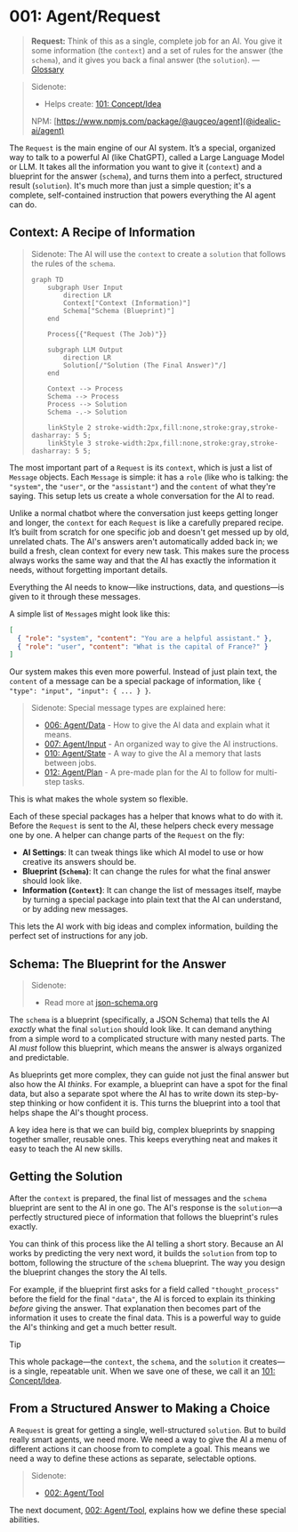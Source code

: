 # 001: Agent/Request

> **Request:** Think of this as a single, complete job for an AI. You give it some information (the `context`) and a set of rules for the answer (the `schema`), and it gives you back a final answer (the `solution`). — [Glossary](./000_glossary.md)

> Sidenote:
> - Helps create: [101: Concept/Idea](./101_concept_idea.md)
>
> NPM: [https://www.npmjs.com/package/@augceo/agent](@idealic-ai/agent)

The `Request` is the main engine of our AI system. It’s a special, organized way to talk to a powerful AI (like ChatGPT), called a Large Language Model or LLM. It takes all the information you want to give it (`context`) and a blueprint for the answer (`schema`), and turns them into a perfect, structured result (`solution`). It's much more than just a simple question; it's a complete, self-contained instruction that powers everything the AI agent can do.

## Context: A Recipe of Information

> Sidenote:
> The AI will use the `context` to create a `solution` that follows the rules of the `schema`.
>
> ```mermaid
> graph TD
>     subgraph User Input
>         direction LR
>         Context["Context (Information)"]
>         Schema["Schema (Blueprint)"]
>     end
>
>     Process{{"Request (The Job)"}}
>
>     subgraph LLM Output
>         direction LR
>         Solution[/"Solution (The Final Answer)"/]
>     end
>
>     Context --> Process
>     Schema --> Process
>     Process --> Solution
>     Schema -.-> Solution
>
>     linkStyle 2 stroke-width:2px,fill:none,stroke:gray,stroke-dasharray: 5 5;
>     linkStyle 3 stroke-width:2px,fill:none,stroke:gray,stroke-dasharray: 5 5;
> ```

The most important part of a `Request` is its `context`, which is just a list of `Message` objects. Each `Message` is simple: it has a `role` (like who is talking: the `"system"`, the `"user"`, or the `"assistant"`) and the `content` of what they're saying. This setup lets us create a whole conversation for the AI to read.

Unlike a normal chatbot where the conversation just keeps getting longer and longer, the `context` for each `Request` is like a carefully prepared recipe. It’s built from scratch for one specific job and doesn't get messed up by old, unrelated chats. The AI's answers aren't automatically added back in; we build a fresh, clean context for every new task. This makes sure the process always works the same way and that the AI has exactly the information it needs, without forgetting important details.

Everything the AI needs to know—like instructions, data, and questions—is given to it through these messages. 

A simple list of `Message`s might look like this:

```json
[
  { "role": "system", "content": "You are a helpful assistant." },
  { "role": "user", "content": "What is the capital of France?" }
]
```

Our system makes this even more powerful. Instead of just plain text, the `content` of a message can be a special package of information, like `{ "type": "input", "input": { ... } }`.

> Sidenote:
> Special message types are explained here:
>
> - [006: Agent/Data](./006_agent_data.md) - How to give the AI data and explain what it means.
> - [007: Agent/Input](./007_agent_input.md) - An organized way to give the AI instructions.
> - [010: Agent/State](./010_agent_state.md) - A way to give the AI a memory that lasts between jobs.
> - [012: Agent/Plan](./012_agent_plan.md) - A pre-made plan for the AI to follow for multi-step tasks.

This is what makes the whole system so flexible.

Each of these special packages has a helper that knows what to do with it. Before the `Request` is sent to the AI, these helpers check every message one by one. A helper can change parts of the `Request` on the fly:

- **AI Settings**: It can tweak things like which AI model to use or how creative its answers should be.
- **Blueprint (`Schema`)**: It can change the rules for what the final answer should look like.
- **Information (`Context`)**: It can change the list of messages itself, maybe by turning a special package into plain text that the AI can understand, or by adding new messages.

This lets the AI work with big ideas and complex information, building the perfect set of instructions for any job.

## Schema: The Blueprint for the Answer

> Sidenote:
> - Read more at [json-schema.org](https://json-schema.org/)

The `schema` is a blueprint (specifically, a JSON Schema) that tells the AI *exactly* what the final `solution` should look like. It can demand anything from a simple word to a complicated structure with many nested parts. The AI *must* follow this blueprint, which means the answer is always organized and predictable.

As blueprints get more complex, they can guide not just the final answer but also how the AI *thinks*. For example, a blueprint can have a spot for the final data, but also a separate spot where the AI has to write down its step-by-step thinking or how confident it is. This turns the blueprint into a tool that helps shape the AI's thought process.

A key idea here is that we can build big, complex blueprints by snapping together smaller, reusable ones. This keeps everything neat and makes it easy to teach the AI new skills.

## Getting the Solution

After the `context` is prepared, the final list of messages and the `schema` blueprint are sent to the AI in one go. The AI's response is the `solution`—a perfectly structured piece of information that follows the blueprint's rules exactly.

You can think of this process like the AI telling a short story. Because an AI works by predicting the very next word, it builds the `solution` from top to bottom, following the structure of the `schema` blueprint. The way you design the blueprint changes the story the AI tells.

For example, if the blueprint first asks for a field called `"thought_process"` before the field for the final `"data"`, the AI is forced to explain its thinking *before* giving the answer. That explanation then becomes part of the information it uses to create the final data. This is a powerful way to guide the AI's thinking and get a much better result.

> [!TIP]
> This whole package—the `context`, the `schema`, and the `solution` it creates—is a single, repeatable unit. When we save one of these, we call it an [101: Concept/Idea](./101_concept_idea.md).

## From a Structured Answer to Making a Choice

A `Request` is great for getting a single, well-structured `solution`. But to build really smart agents, we need more. We need a way to give the AI a menu of different actions it can choose from to complete a goal. This means we need a way to define these actions as separate, selectable options.

> Sidenote:
> - [002: Agent/Tool](./002_agent_tool.md)

The next document, [002: Agent/Tool](./002_agent_tool.md), explains how we define these special abilities.
